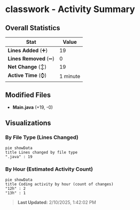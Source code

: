 # classwork - Activity Summary 

## Overall Statistics

| Stat                   | Value                                                             |
| ---------------------- | ----------------------------------------------------------------- |
| **Lines Added** (➕)   | 19                                          |
| **Lines Removed** (➖) | 0                                        |
| **Net Change** (↕)    | 19                |
| **Active Time** (⌚)   | 1 minute |


## Modified Files
- **Main.java** (+19, -0)

## Visualizations

### By File Type (Lines Changed)

```mermaid
pie showData
title Lines changed by file type
".java" : 19
```

### By Hour (Estimated Activity Count)

```mermaid
pie showData
title Coding activity by hour (count of changes)
"12h" : 2
"13h" : 1
```


> **Last Updated:** 2/10/2025, 1:42:02 PM